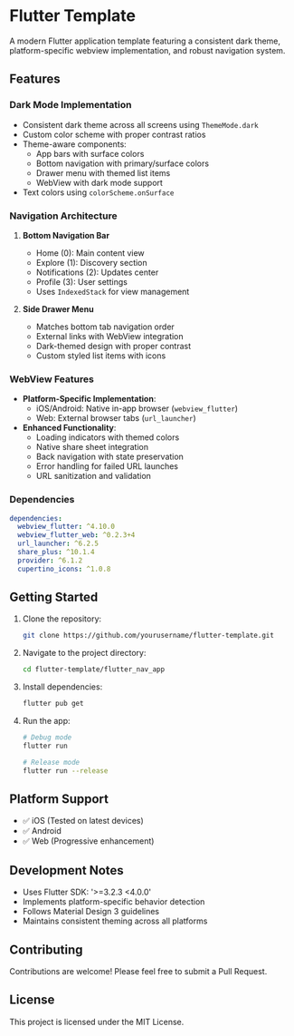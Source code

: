 # Flutter Template

A modern Flutter application template featuring a consistent dark theme, platform-specific webview implementation, and robust navigation system.

## Features

### Dark Mode Implementation
- Consistent dark theme across all screens using `ThemeMode.dark`
- Custom color scheme with proper contrast ratios
- Theme-aware components:
  - App bars with surface colors
  - Bottom navigation with primary/surface colors
  - Drawer menu with themed list items
  - WebView with dark mode support
- Text colors using `colorScheme.onSurface`

### Navigation Architecture
1. **Bottom Navigation Bar**
   - Home (0): Main content view
   - Explore (1): Discovery section
   - Notifications (2): Updates center
   - Profile (3): User settings
   - Uses `IndexedStack` for view management

2. **Side Drawer Menu**
   - Matches bottom tab navigation order
   - External links with WebView integration
   - Dark-themed design with proper contrast
   - Custom styled list items with icons

### WebView Features
- **Platform-Specific Implementation**:
  - iOS/Android: Native in-app browser (`webview_flutter`)
  - Web: External browser tabs (`url_launcher`)
- **Enhanced Functionality**:
  - Loading indicators with themed colors
  - Native share sheet integration
  - Back navigation with state preservation
  - Error handling for failed URL launches
  - URL sanitization and validation

### Dependencies
```yaml
dependencies:
  webview_flutter: ^4.10.0
  webview_flutter_web: ^0.2.3+4
  url_launcher: ^6.2.5
  share_plus: ^10.1.4
  provider: ^6.1.2
  cupertino_icons: ^1.0.8
```

## Getting Started

1. Clone the repository:
   ```bash
   git clone https://github.com/yourusername/flutter-template.git
   ```

2. Navigate to the project directory:
   ```bash
   cd flutter-template/flutter_nav_app
   ```

3. Install dependencies:
   ```bash
   flutter pub get
   ```

4. Run the app:
   ```bash
   # Debug mode
   flutter run
   
   # Release mode
   flutter run --release
   ```

## Platform Support
- ✅ iOS (Tested on latest devices)
- ✅ Android
- ✅ Web (Progressive enhancement)

## Development Notes
- Uses Flutter SDK: '>=3.2.3 <4.0.0'
- Implements platform-specific behavior detection
- Follows Material Design 3 guidelines
- Maintains consistent theming across all platforms

## Contributing
Contributions are welcome! Please feel free to submit a Pull Request.

## License
This project is licensed under the MIT License.
